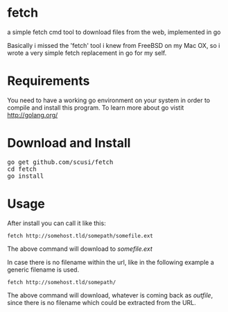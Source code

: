 fetch
=====

a simple fetch cmd tool to download files from the web, implemented in go

Basically i missed the 'fetch' tool i knew from FreeBSD on my Mac OX, so i wrote
a very simple fetch replacement in go for my self.

Requirements
============

You need to have a working go environment on your system in order to compile and install this program.
To learn more about go vistit http://golang.org/

Download and Install
====================

<pre>
go get github.com/scusi/fetch
cd fetch
go install
</pre>

Usage
=====

After install you can call it like this:

```fetch http://somehost.tld/somepath/somefile.ext```

The above command will download to _somefile.ext_

In case there is no filename within the url, like in the following example a generic filename is used.

```fetch http://somehost.tld/somepath/```

The above command will download, whatever is coming back as _outfile_, since there is no filename which could be extracted from the URL.
